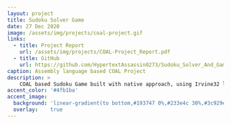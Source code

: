 ```yaml
---
layout: project
title: Sudoku Solver Game
date: 27 Dec 2020
image: /assets/img/projects/coal-project.gif 
links:
  - title: Project Report
    url: /assets/img/projects/COAL-Project_Report.pdf
  - title: GitHub
    url: https://github.com/HypertextAssassin0273/Sudoku_Solver_And_Game-COAL_Project
caption: Assembly language based COAL Project
description: >
    COAL based Sudoku Game built with native approach, using Irvine32 library & VisualStudio2019.<br>
accent_color: '#4fb1ba'
accent_image:
  background: 'linear-gradient(to bottom,#193747 0%,#233e4c 30%,#3c929e 50%,#d5d5d4 70%,#cdccc8 100%)'
  overlay:    true
---
```

